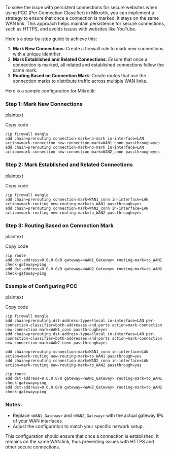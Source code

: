 To solve the issue with persistent connections for secure websites when using PCC (Per Connection Classifier) in Mikrotik, you can implement a strategy to ensure that once a connection is marked, it stays on the same WAN link. This approach helps maintain persistence for secure connections, such as HTTPS, and avoids issues with websites like YouTube.

Here's a step-by-step guide to achieve this:

1.  **Mark New Connections**: Create a firewall rule to mark new connections with a unique identifier.
2.  **Mark Established and Related Connections**: Ensure that once a connection is marked, all related and established connections follow the same mark.
3.  **Routing Based on Connection Mark**: Create routes that use the connection marks to distribute traffic across multiple WAN links.

Here is a sample configuration for Mikrotik:

### Step 1: Mark New Connections

plaintext

Copy code

```
/ip firewall mangle
add chain=prerouting connection-mark=no-mark in-interface=LAN action=mark-connection new-connection-mark=WAN1_conn passthrough=yes
add chain=prerouting connection-mark=no-mark in-interface=LAN action=mark-connection new-connection-mark=WAN2_conn passthrough=yes 
```
### Step 2: Mark Established and Related Connections

plaintext

Copy code

```
/ip firewall mangle
add chain=prerouting connection-mark=WAN1_conn in-interface=LAN action=mark-routing new-routing-mark=to_WAN1 passthrough=yes
add chain=prerouting connection-mark=WAN2_conn in-interface=LAN action=mark-routing new-routing-mark=to_WAN2 passthrough=yes
``` 

### Step 3: Routing Based on Connection Mark

plaintext

Copy code

```
/ip route
add dst-address=0.0.0.0/0 gateway=<WAN1_Gateway> routing-mark=to_WAN1 check-gateway=ping
add dst-address=0.0.0.0/0 gateway=<WAN2_Gateway> routing-mark=to_WAN2 check-gateway=ping
```

### Example of Configuring PCC

plaintext

Copy code

```
/ip firewall mangle
add chain=prerouting dst-address-type=!local in-interface=LAN per-connection-classifier=both-addresses-and-ports action=mark-connection new-connection-mark=WAN1_conn passthrough=yes
add chain=prerouting dst-address-type=!local in-interface=LAN per-connection-classifier=both-addresses-and-ports action=mark-connection new-connection-mark=WAN2_conn passthrough=yes

add chain=prerouting connection-mark=WAN1_conn in-interface=LAN action=mark-routing new-routing-mark=to_WAN1 passthrough=yes
add chain=prerouting connection-mark=WAN2_conn in-interface=LAN action=mark-routing new-routing-mark=to_WAN2 passthrough=yes

/ip route
add dst-address=0.0.0.0/0 gateway=<WAN1_Gateway> routing-mark=to_WAN1 check-gateway=ping
add dst-address=0.0.0.0/0 gateway=<WAN2_Gateway> routing-mark=to_WAN2 check-gateway=ping
```

### Notes:

-   Replace `<WAN1_Gateway>` and `<WAN2_Gateway>` with the actual gateway IPs of your WAN interfaces.
-   Adjust the configuration to match your specific network setup.

This configuration should ensure that once a connection is established, it remains on the same WAN link, thus preventing issues with HTTPS and other secure connections.
